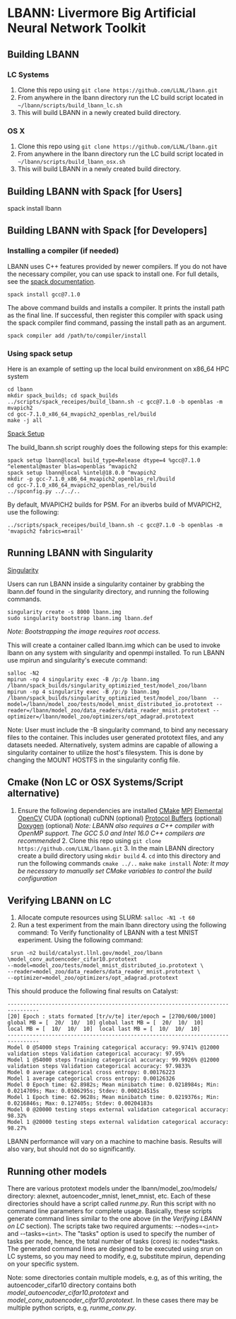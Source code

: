 # LBANN: Livermore Big Artificial Neural Network Toolkit
## Building LBANN

### LC Systems
   1. Clone this repo using `git clone https://github.com/LLNL/lbann.git`
   2. From anywhere in the lbann directory run the LC build script located in  
   `~/lbann/scripts/build_lbann_lc.sh`
   3. This will build LBANN in a newly created build directory.

### OS X
   1. Clone this repo using `git clone https://github.com/LLNL/lbann.git`
   2. From anywhere in the lbann directory run the LC build script located in  
   `~/lbann/scripts/build_lbann_osx.sh`
   3. This will build LBANN in a newly created build directory.

## Building LBANN with Spack [for Users]

   spack install lbann

## Building LBANN with Spack [for Developers]

### Installing a compiler (if needed)

LBANN uses C++ features provided by newer compilers.  If you do not have the necessary compiler, you can use spack to install one.  For full details, see the [spack documentation](http://spack.readthedocs.io/en/latest/getting_started.html#compiler-configuration).

    spack install gcc@7.1.0

The above command builds and installs a compiler.  It prints the install path as the final line.  If successful, then register this compiler with spack using the spack compiler find command, passing the install path as an argument.

    spack compiler add /path/to/compiler/install

### Using spack setup

Here is an example of setting up the local build environment on x86\_64 HPC system

    cd lbann
    mkdir spack_builds; cd spack_builds
    ../scripts/spack_receipes/build_lbann.sh -c gcc@7.1.0 -b openblas -m mvapich2
    cd gcc-7.1.0_x86_64_mvapich2_openblas_rel/build
    make -j all

[Spack Setup](http://spack.readthedocs.io/en/latest/packaging_guide.html?highlight=spack%20diy#build-system-configuration-support)

The build\_lbann.sh script roughly does the following steps for this example:

    spack setup lbann@local build_type=Release dtype=4 %gcc@7.1.0 ^elemental@master blas=openblas ^mvapich2
    spack setup lbann@local %intel@18.0.0 ^mvapich2
    mkdir -p gcc-7.1.0_x86_64_mvapich2_openblas_rel/build
    cd gcc-7.1.0_x86_64_mvapich2_openblas_rel/build
    ../spconfig.py ../../..

By default, MVAPICH2 builds for PSM.  For an ibverbs build of MVAPICH2, use the following:

    ../scripts/spack_receipes/build_lbann.sh -c gcc@7.1.0 -b openblas -m 'mvapich2 fabrics=mrail'

## Running LBANN with Singularity

[Singularity](http://singularity.lbl.gov/)

Users can run LBANN inside a singularity container by grabbing the lbann.def found in the singularity directory, and running the following commands. 
```
singularity create -s 8000 lbann.img
sudo singularity bootstrap lbann.img lbann.def
```
*Note: Bootstrapping the image requires root access.*

This will create a container called lbann.img which can be used to invoke lbann on any system with singularity and openmpi installed.
To run LBANN use mpirun and singularity's execute command:
```
salloc -N2
mpirun -np 4 singularity exec -B /p:/p lbann.img /lbann/spack_builds/singularity_optimizied_test/model_zoo/lbann  mpirun -np 4 singularity exec -B /p:/p lbann.img /lbann/spack_builds/singularity_optimizied_test/model_zoo/lbann  --model=/lbann/model_zoo/tests/model_mnist_distributed_io.prototext --reader=/lbann/model_zoo/data_readers/data_reader_mnist.prototext --optimizer=/lbann/model_zoo/optimizers/opt_adagrad.prototext 
```
Note: User must include the -B singularity command, to bind any necessary files to the container. This includes user generated prototext files, and any datasets needed. Alternatively, system admins are capable of allowing a singularity container to utilize the host's filesystem. This is done by changing the MOUNT HOSTFS in the singularity config file.

## Cmake (Non LC or OSX Systems/Script alternative)
   1. Ensure the following dependencies are installed
    [CMake](https://software.llnl.gov/lbann/cmake.html)
    [MPI](https://software.llnl.gov/lbann/mpi.html)
    [Elemental](https://software.llnl.gov/lbann/elemental.html)
    [OpenCV](https://software.llnl.gov/lbann/opencv.html)
    CUDA (optional)
    cuDNN (optional)
    [Protocol Buffers](https://software.llnl.gov/lbann/protobuf.html) (optional)
    [Doxygen](https://software.llnl.gov/lbann/doxygen.html) (optional)
    *Note: LBANN also requires a C++ compiler with OpenMP support. The GCC 5.0 and Intel 16.0 C++ compilers are recommended*
    2. Clone this repo using `git clone https://github.com/LLNL/lbann.git`
    3. In the main LBANN directory create a build directory using `mkdir build`
    4. `cd` into this directory and run the following commands
    `cmake ../..`
    `make`
    `make install`
    *Note: It may be necessary to manually set CMake variables to control the build configuration*

## Verifying LBANN on LC
   1. Allocate compute resources using SLURM: `salloc -N1 -t 60`
   2. Run a test experiment from the main lbann directory using the following command:
   To Verify functionality of LBANN with a test MNIST experiment. Using the following command:
 ```
  srun -n2 build/catalyst.llnl.gov/model_zoo/lbann \model_conv_autoencoder_cifar10.prototext
--model=model_zoo/tests/model_mnist_distributed_io.prototext \
--reader=model_zoo/data_readers/data_reader_mnist.prototext \
--optimizer=model_zoo/optimizers/opt_adagrad.prototext
```
  This should produce the following final results on Catalyst:
  ```
  --------------------------------------------------------------------------------
  [20] Epoch : stats formated [tr/v/te] iter/epoch = [2700/600/1000]
  global MB = [  20/  10/  10] global last MB = [  20/  10/  10]
  local MB = [  10/  10/  10]  local last MB = [  10/  10/  10]
  --------------------------------------------------------------------------------
  Model 0 @54000 steps Training categorical accuracy: 99.9741% @12000 validation steps Validation categorical accuracy: 97.95%
  Model 1 @54000 steps Training categorical accuracy: 99.9926% @12000 validation steps Validation categorical accuracy: 97.9833%
  Model 0 average categorical cross entropy: 0.00176223
  Model 1 average categorical cross entropy: 0.00126326
  Model 0 Epoch time: 62.8982s; Mean minibatch time: 0.0218984s; Min: 0.0214709s; Max: 0.0306295s; Stdev: 0.000214515s
  Model 1 Epoch time: 62.9628s; Mean minibatch time: 0.0219376s; Min: 0.0216846s; Max: 0.127405s; Stdev: 0.00204183s
  Model 0 @20000 testing steps external validation categorical accuracy: 98.32%
  Model 1 @20000 testing steps external validation categorical accuracy: 98.27%
``` 
  LBANN performance will vary on a machine to machine basis. Results will also vary, but should not do so significantly. 

## Running other models
There are various prototext models under the lbann/model_zoo/models/ directory: alexnet, autoencoder_mnist, lenet_mnist, etc. Each of these directories should have a script called *runme.py*. Run this script with no command line parameters for complete usage. Basically, these scripts generate command lines similar to the one above (in the *Verifying LBANN on LC* section). The scripts take two required arguments: --nodes=`<int>` and --tasks=`<int>`. The "tasks" option is used to specify the number of tasks per node, hence, the total number of tasks (cores) is: nodes\*tasks. The generated command lines are designed to be executed using *srun* on LC systems, so you may need to modify, e.g, substitute mpirun, depending on your specific system.

Note: some directories contain multiple models, e.g, as of this writing, the autoencoder_cifar10 directory contains both *model_autoencoder_cifar10.prototext* and *model_conv_autoencoder_cifar10.prototext*. In these cases there may be multiple python scripts, e.g, *runme_conv.py*.

